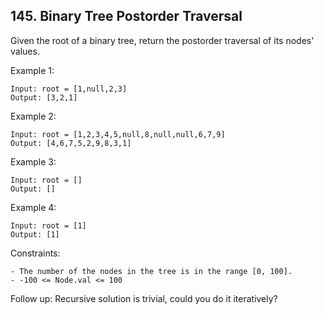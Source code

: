## 145. Binary Tree Postorder Traversal

Given the root of a binary tree, return the postorder traversal of its nodes' values.

Example 1:

```
Input: root = [1,null,2,3]
Output: [3,2,1]
```

Example 2:

```
Input: root = [1,2,3,4,5,null,8,null,null,6,7,9]
Output: [4,6,7,5,2,9,8,3,1]
```

Example 3:

```
Input: root = []
Output: []
```

Example 4:

```
Input: root = [1]
Output: [1]
```

Constraints:

```
- The number of the nodes in the tree is in the range [0, 100].
- -100 <= Node.val <= 100
```

Follow up: Recursive solution is trivial, could you do it iteratively?
